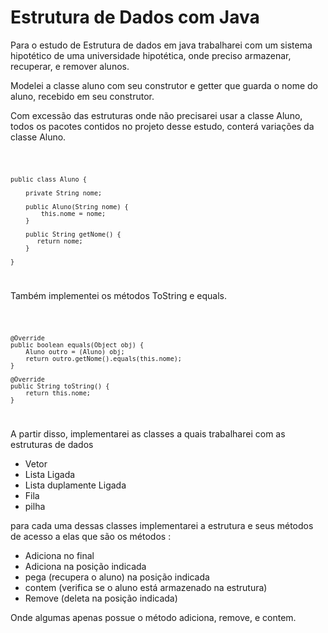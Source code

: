 <h1>Estrutura de Dados com Java</h1>


Para o estudo de Estrutura de dados em java trabalharei com um sistema hipotético de uma universidade hipotética, onde preciso armazenar, recuperar, e remover alunos.


Modelei a classe aluno com seu construtor e getter que guarda o nome do aluno, recebido em seu construtor.

Com excessão das estruturas onde não precisarei usar a classe Aluno, todos os pacotes contidos no projeto desse estudo, conterá variações da classe Aluno.   

<code>
	
	public class Aluno {

	    private String nome;

	    public Aluno(String nome) {
	        this.nome = nome;
	    }

	    public String getNome() {
 		   return nome;
		}

	}

</code>

Também implementei os métodos ToString e equals.

<code>
	
	@Override
	public boolean equals(Object obj) {
	    Aluno outro = (Aluno) obj;
	    return outro.getNome().equals(this.nome);
	}

	@Override
	public String toString() {
	    return this.nome;
	}

</code>


A partir disso, implementarei as classes a quais trabalharei com as estruturas de dados

- Vetor
- Lista Ligada
- Lista duplamente Ligada
- Fila
- pilha

para cada uma dessas classes implementarei a estrutura e seus métodos de acesso a elas que são os métodos :

- Adiciona no final
- Adiciona na posição indicada
- pega (recupera o aluno) na posição indicada
- contem (verifica se o aluno está armazenado na estrutura)
- Remove (deleta na posição indicada)


Onde algumas apenas possue o método adiciona, remove, e contem.




